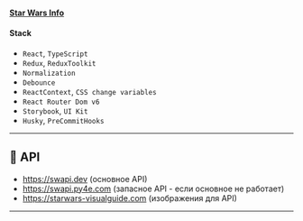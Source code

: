 #### [Star Wars Info]()

#### Stack

- `React`, `TypeScript`
- `Redux`, `ReduxToolkit`
- `Normalization`
- `Debounce`
- `ReactContext`, `CSS change variables`
- `React Router Dom v6`
- `Storybook`, `UI Kit`
- `Husky`, `PreCommitHooks`

---

## 🦄 API

- https://swapi.dev (основное API)
- https://swapi.py4e.com (запасное API - если основное не работает)
- https://starwars-visualguide.com (изображения для API)

---
